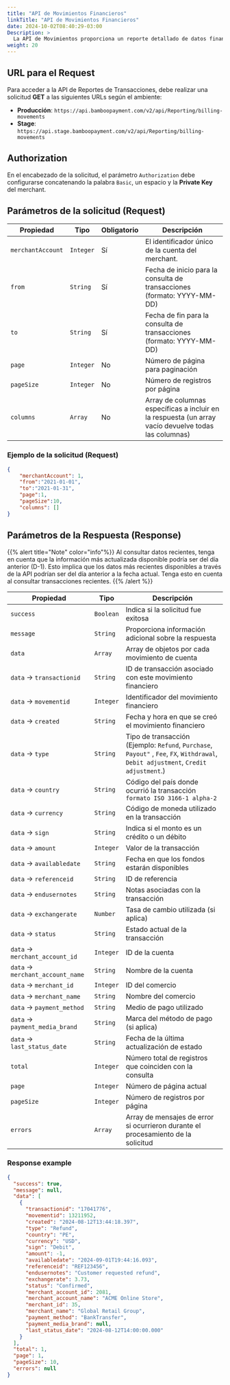 ```yaml
---
title: "API de Movimientos Financieros"
linkTitle: "API de Movimientos Financieros"
date: 2024-10-02T08:40:29-03:00
Description: >
  La API de Movimientos proporciona un reporte detallado de datos financieros. Permite obtener una visión general de los movimientos monetarios en la cuenta Bamboo en un periodo específico. Incluye créditos (fondos entrantes), débitos (pagos salientes o tarifas) y costos.
weight: 20
---
```


## URL para el Request
Para acceder a la API de Reportes de Transacciones, debe realizar una solicitud **GET** a las siguientes URLs según el ambiente:

* **Producción**: `https://api.bamboopayment.com/v2/api/Reporting/billing-movements`
* **Stage**: `https://api.stage.bamboopayment.com/v2/api/Reporting/billing-movements`


## Authorization
En el encabezado de la solicitud, el parámetro `Authorization` debe configurarse concatenando la palabra `Basic`, un espacio y la **Private Key** del merchant.

## Parámetros de la solicitud (Request)
| Propiedad | Tipo | Obligatorio | Descripción |
|-----------|------|-------------|-------------|
| `merchantAccount` | `Integer` | Sí | El identificador único de la cuenta del merchant. |
| `from` | `String` | Sí | Fecha de inicio para la consulta de transacciones (formato: YYYY-MM-DD) |
| `to` | `String` | Sí | Fecha de fin para la consulta de transacciones (formato: YYYY-MM-DD) |
| `page` | `Integer` | No | Número de página para paginación |
| `pageSize` | `Integer` | No | Número de registros por página |
| `columns` | `Array` | No | Array de columnas específicas a incluir en la respuesta (un array vacío devuelve todas las columnas) |

### Ejemplo de la solicitud (Request)
```json
{
    "merchantAccount": 1,
    "from":"2021-01-01",
    "to":"2021-01-31",
    "page":1,
    "pageSize":10,
    "columns": []
}
```

## Parámetros de la Respuesta (Response)

{{% alert title="Note" color="info"%}}
Al consultar datos recientes, tenga en cuenta que la información más actualizada disponible podría ser del día anterior (D-1). Esto implica que los datos más recientes disponibles a través de la API podrían ser del día anterior a la fecha actual. Tenga esto en cuenta al consultar transacciones recientes.
{{% /alert %}}


| Propiedad | Tipo | Descripción |
|-----------|------|-------------|
| `success` | `Boolean` | Indica si la solicitud fue exitosa |
| `message` | `String` | Proporciona información adicional sobre la respuesta |
| `data` | `Array` | Array de objetos por cada movimiento de cuenta |
| `data` → `transactionid` | `String` | ID de transacción asociado con este movimiento financiero |
| `data` → `movementid` | `Integer` | Identificador del movimiento financiero |
| `data` → `created` | `String` | Fecha y hora en que se creó el movimiento financiero |
| `data` → `type` | `String` | Tipo de transacción (Ejemplo: `Refund`, `Purchase`, `Payout"` , `Fee`, `FX`, `Withdrawal`, `Debit adjustment`, `Credit adjustment`.) |
| `data` → `country` | `String` | Código del país donde ocurrió la transacción `formato ISO 3166-1 alpha-2` |
| `data` → `currency` | `String` | Código de moneda utilizado en la transacción |
| `data` → `sign` | `String` | Indica si el monto es un crédito o un débito |
| `data` → `amount` | `Integer` | Valor de la transacción |
| `data` → `availabledate` | `String` | Fecha en que los fondos estarán disponibles |
| `data` → `referenceid` | `String` | ID de referencia |
| `data` → `endusernotes` | `String` | Notas asociadas con la transacción |
| `data` → `exchangerate` | `Number` | Tasa de cambio utilizada (si aplica) |
| `data` → `status` | `String` | Estado actual de la transacción |
| `data` → `merchant_account_id` | `Integer` | ID de la cuenta |
| `data` → `merchant_account_name` | `String` | Nombre de la cuenta |
| `data` → `merchant_id` | `Integer` | ID del comercio |
| `data` → `merchant_name` | `String` | Nombre del comercio |
| `data` → `payment_method` | `String` | Medio de pago utilizado |
| `data` → `payment_media_brand` | `String` | Marca del método de pago (si aplica) |
| `data` → `last_status_date` | `String` | Fecha de la última actualización de estado |
| `total` | `Integer` | Número total de registros que coinciden con la consulta |
| `page` | `Integer` | Número de página actual |
| `pageSize` | `Integer` | Número de registros por página |
| `errors` | `Array` | Array de mensajes de error si ocurrieron durante el procesamiento de la solicitud |

### Response example
```json
{
  "success": true,
  "message": null,
  "data": [
    {
      "transactionid": "17041776",
      "movementid": 13211952,
      "created": "2024-08-12T13:44:18.397",
      "type": "Refund",
      "country": "PE",
      "currency": "USD",
      "sign": "Debit",
      "amount": -1,
      "availabledate": "2024-09-01T19:44:16.093",
      "referenceid": "REF123456",
      "endusernotes": "Customer requested refund",
      "exchangerate": 3.73,
      "status": "Confirmed",
      "merchant_account_id": 2081,
      "merchant_account_name": "ACME Online Store",
      "merchant_id": 35,
      "merchant_name": "Global Retail Group",
      "payment_method": "BankTransfer",
      "payment_media_brand": null,
      "last_status_date": "2024-08-12T14:00:00.000"
    }
  ],
  "total": 1,
  "page": 1,
  "pageSize": 10,
  "errors": null
}
```